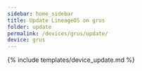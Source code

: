 ```yaml
---
sidebar: home_sidebar
title: Update LineageOS on grus
folder: update
permalink: /devices/grus/update/
device: grus
---
```

{% include templates/device_update.md %}
